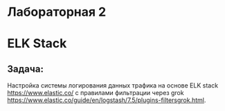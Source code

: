 # Лабораторная 2
# ELK Stack
## Задача:
Настройка системы логирования данных трафика на основе ELK stack https://www.elastic.co/ с
правилами фильтрации через grok https://www.elastic.co/guide/en/logstash/7.5/plugins-filtersgrok.html.
